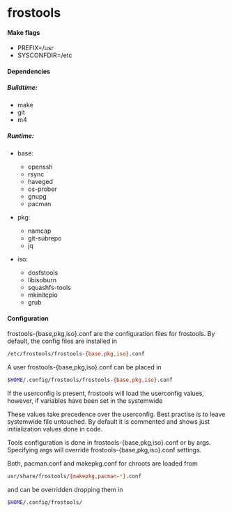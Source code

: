 frostools
=============

#### Make flags


* PREFIX=/usr
* SYSCONFDIR=/etc

#### Dependencies

##### Buildtime:

* make
* git
* m4

##### Runtime:

- base:
  * openssh
  * rsync
  * haveged
  * os-prober
  * gnupg
  * pacman

- pkg:
  * namcap
  * git-subrepo
  * jq

- iso:
  * dosfstools
  * libisoburn
  * squashfs-tools
  * mkinitcpio
  * grub

#### Configuration

frostools-{base,pkg,iso}.conf are the configuration files for frostools.
By default, the config files are installed in

```bash
/etc/frostools/frostools-{base,pkg,iso}.conf
```

A user frostools-{base,pkg,iso}.conf can be placed in

```bash
$HOME/.config/frostools/frostools-{base,pkg,iso}.conf
```

If the userconfig is present, frostools will load the userconfig values, however, if variables have been set in the systemwide

These values take precedence over the userconfig.
Best practise is to leave systemwide file untouched.
By default it is commented and shows just initialization values done in code.

Tools configuration is done in frostools-{base,pkg,iso}.conf or by args.
Specifying args will override frostools-{base,pkg,iso}.conf settings.

Both, pacman.conf and makepkg.conf for chroots are loaded from

```bash
usr/share/frostools/{makepkg,pacman-*}.conf
```

and can be overridden dropping them in

```bash
$HOME/.config/frostools/
```
